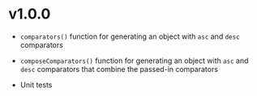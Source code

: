 # v1.0.0

* `comparators()` function for generating an object with `asc` and `desc` comparators

* `composeComparators()` function for generating an object with `asc` and `desc` comparators that combine the passed-in comparators

* Unit tests